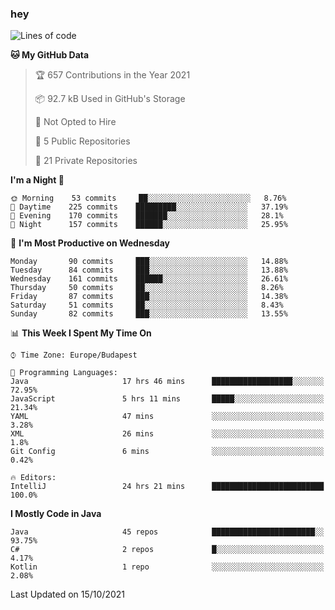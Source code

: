 ### hey

<!--START_SECTION:waka-->
![Lines of code](https://img.shields.io/badge/From%20Hello%20World%20I%27ve%20Written-460376%20lines%20of%20code-blue)

**🐱 My GitHub Data** 

> 🏆 657 Contributions in the Year 2021
 > 
> 📦 92.7 kB Used in GitHub's Storage 
 > 
> 🚫 Not Opted to Hire
 > 
> 📜 5 Public Repositories 
 > 
> 🔑 21 Private Repositories  
 > 
**I'm a Night 🦉** 

```text
🌞 Morning    53 commits     ██░░░░░░░░░░░░░░░░░░░░░░░   8.76% 
🌆 Daytime    225 commits    █████████░░░░░░░░░░░░░░░░   37.19% 
🌃 Evening    170 commits    ███████░░░░░░░░░░░░░░░░░░   28.1% 
🌙 Night      157 commits    ██████░░░░░░░░░░░░░░░░░░░   25.95%

```
📅 **I'm Most Productive on Wednesday** 

```text
Monday       90 commits     ███░░░░░░░░░░░░░░░░░░░░░░   14.88% 
Tuesday      84 commits     ███░░░░░░░░░░░░░░░░░░░░░░   13.88% 
Wednesday    161 commits    ██████░░░░░░░░░░░░░░░░░░░   26.61% 
Thursday     50 commits     ██░░░░░░░░░░░░░░░░░░░░░░░   8.26% 
Friday       87 commits     ███░░░░░░░░░░░░░░░░░░░░░░   14.38% 
Saturday     51 commits     ██░░░░░░░░░░░░░░░░░░░░░░░   8.43% 
Sunday       82 commits     ███░░░░░░░░░░░░░░░░░░░░░░   13.55%

```


📊 **This Week I Spent My Time On** 

```text
⌚︎ Time Zone: Europe/Budapest

💬 Programming Languages: 
Java                     17 hrs 46 mins      ██████████████████░░░░░░░   72.95% 
JavaScript               5 hrs 11 mins       █████░░░░░░░░░░░░░░░░░░░░   21.34% 
YAML                     47 mins             ░░░░░░░░░░░░░░░░░░░░░░░░░   3.28% 
XML                      26 mins             ░░░░░░░░░░░░░░░░░░░░░░░░░   1.8% 
Git Config               6 mins              ░░░░░░░░░░░░░░░░░░░░░░░░░   0.42%

🔥 Editors: 
IntelliJ                 24 hrs 21 mins      █████████████████████████   100.0%

```

**I Mostly Code in Java** 

```text
Java                     45 repos            ███████████████████████░░   93.75% 
C#                       2 repos             █░░░░░░░░░░░░░░░░░░░░░░░░   4.17% 
Kotlin                   1 repo              ░░░░░░░░░░░░░░░░░░░░░░░░░   2.08%

```



 Last Updated on 15/10/2021
<!--END_SECTION:waka-->
